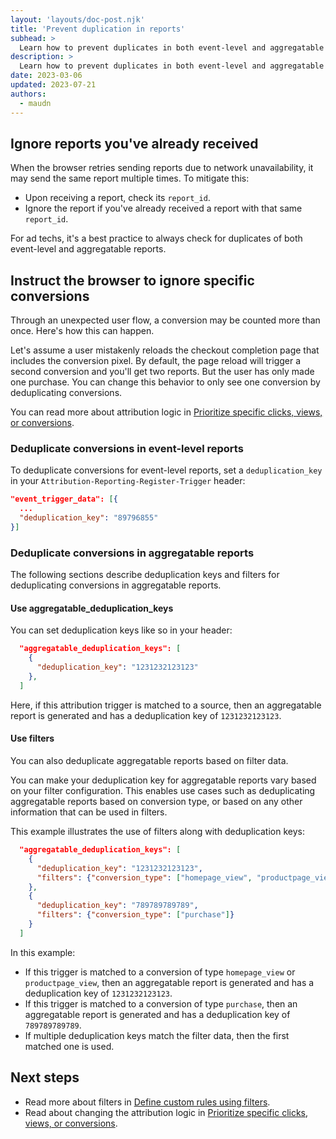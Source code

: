 ```yaml
---
layout: 'layouts/doc-post.njk'
title: 'Prevent duplication in reports'
subhead: >
  Learn how to prevent duplicates in both event-level and aggregatable reports.
description: >
  Learn how to prevent duplicates in both event-level and aggregatable reports.
date: 2023-03-06
updated: 2023-07-21
authors:
  - maudn
---
```



## Ignore reports you've already received

When the browser retries sending reports due to network unavailability, it may send the same report multiple times.
To mitigate this:
* Upon receiving a report, check its `report_id`.
* Ignore the report if you've already received a report with that same `report_id`.

For ad techs, it's a best practice to always check for duplicates of both event-level and aggregatable reports.

##  Instruct the browser to ignore specific conversions

Through an unexpected user flow, a conversion may be counted more than once. Here's how this can happen.

Let's assume a user mistakenly reloads the checkout completion page that includes the conversion pixel. By default, the page reload will trigger a second conversion and you'll get two reports.
But the user has only made one purchase. You can change this behavior to only see one conversion by deduplicating conversions.

You can read more about attribution logic in [Prioritize specific clicks, views, or conversions](/docs/privacy-sandbox/attribution-reporting/change-attribution-logic/).

### Deduplicate conversions in event-level reports

To deduplicate conversions for event-level reports, set a `deduplication_key` in your `Attribution-Reporting-Register-Trigger` header: 

```json
"event_trigger_data": [{
  ...
  "deduplication_key": "89796855"
}]
```

### Deduplicate conversions in aggregatable reports

The following sections describe deduplication keys and filters for deduplicating conversions in aggregatable reports.

#### Use aggregatable_deduplication_keys

You can set deduplication keys like so in your header:

```json
  "aggregatable_deduplication_keys": [
    {
      "deduplication_key": "1231232123123"
    },
  ]
```

Here, if this attribution trigger is matched to a source, then an aggregatable report is generated and has a deduplication key of `1231232123123`.

#### Use filters

You can also deduplicate aggregatable reports based on filter data.

You can make your deduplication key for aggregatable reports vary based on your filter configuration. This enables use cases such as deduplicating aggregatable reports based on conversion type, or based on any other information that can be used in filters.

This example illustrates the use of filters along with deduplication keys:

```json
  "aggregatable_deduplication_keys": [
    {
      "deduplication_key": "1231232123123",
      "filters": {"conversion_type": ["homepage_view", "productpage_view"]}
    },
    {
      "deduplication_key": "789789789789",
      "filters": {"conversion_type": ["purchase"]}
    }
  ]
```
In this example:

* If this trigger is matched to a conversion of type `homepage_view` or `productpage_view`, then an aggregatable report is generated and has a deduplication key of `1231232123123`.
* If this trigger is matched to a conversion of type `purchase`, then an aggregatable report is generated and has a deduplication key of `789789789789`.
* If multiple deduplication keys match the filter data, then the first matched one is used.

## Next steps

* Read more about filters in [Define custom rules using filters](/docs/privacy-sandbox/attribution-reporting/define-filters/).
* Read about changing the attribution logic in  [Prioritize specific clicks, views, or conversions](/docs/privacy-sandbox/attribution-reporting/change-attribution-logic/).